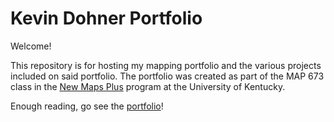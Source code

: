 # Kevin Dohner Portfolio

Welcome!

This repository is for hosting my mapping portfolio and the various projects included on said portfolio. The portfolio was created as part of the MAP 673 class in the [New Maps Plus](https://newmapsplus.github.io/) program at the University of Kentucky.

Enough reading, go see the [portfolio](https://KDoh12.github.io)!

